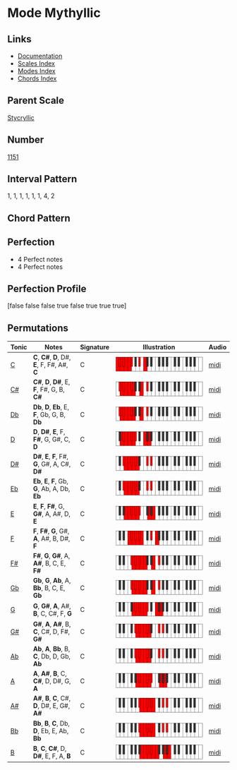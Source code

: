 # Mode Mythyllic

## Links

- [Documentation](index.md)
- [Scales Index](Scales.md)
- [Modes Index](Modes.md)
- [Chords Index](Chords.md)

## Parent Scale

[Stycryllic](ScaleStycryllic.md)

## Number

[1151](https://ianring.com/musictheory/scales/1151)

## Interval Pattern

1, 1, 1, 1, 1, 1, 4, 2

## Chord Pattern



## Perfection

- 4 Perfect notes
- 4 Perfect notes

## Perfection Profile

[false false false true false true true true]

## Permutations

| Tonic | Notes | Signature | Illustration | Audio |
|-------|-------|-----------|--------------|-------|
| [C](ModeCNaturalMythyllic.md) | **C**, **C#**, **D**, D#, **E**, F, F#, A#, **C** | C | ![CNaturalMythyllic](ModeCNaturalMythyllic.png) | [midi](https://github.com/edipermadi/music/blob/main/docs/ModeCNaturalMythyllic.mid?raw=true) |
| [C#](ModeCSharpMythyllic.md) | **C#**, **D**, **D#**, E, **F**, F#, G, B, **C#** | C | ![CSharpMythyllic](ModeCSharpMythyllic.png) | [midi](https://github.com/edipermadi/music/blob/main/docs/ModeCSharpMythyllic.mid?raw=true) |
| [Db](ModeDFlatMythyllic.md) | **Db**, **D**, **Eb**, E, **F**, Gb, G, B, **Db** | C | ![DFlatMythyllic](ModeDFlatMythyllic.png) | [midi](https://github.com/edipermadi/music/blob/main/docs/ModeDFlatMythyllic.mid?raw=true) |
| [D](ModeDNaturalMythyllic.md) | **D**, **D#**, **E**, F, **F#**, G, G#, C, **D** | C | ![DNaturalMythyllic](ModeDNaturalMythyllic.png) | [midi](https://github.com/edipermadi/music/blob/main/docs/ModeDNaturalMythyllic.mid?raw=true) |
| [D#](ModeDSharpMythyllic.md) | **D#**, **E**, **F**, F#, **G**, G#, A, C#, **D#** | C | ![DSharpMythyllic](ModeDSharpMythyllic.png) | [midi](https://github.com/edipermadi/music/blob/main/docs/ModeDSharpMythyllic.mid?raw=true) |
| [Eb](ModeEFlatMythyllic.md) | **Eb**, **E**, **F**, Gb, **G**, Ab, A, Db, **Eb** | C | ![EFlatMythyllic](ModeEFlatMythyllic.png) | [midi](https://github.com/edipermadi/music/blob/main/docs/ModeEFlatMythyllic.mid?raw=true) |
| [E](ModeENaturalMythyllic.md) | **E**, **F**, **F#**, G, **G#**, A, A#, D, **E** | C | ![ENaturalMythyllic](ModeENaturalMythyllic.png) | [midi](https://github.com/edipermadi/music/blob/main/docs/ModeENaturalMythyllic.mid?raw=true) |
| [F](ModeFNaturalMythyllic.md) | **F**, **F#**, **G**, G#, **A**, A#, B, D#, **F** | C | ![FNaturalMythyllic](ModeFNaturalMythyllic.png) | [midi](https://github.com/edipermadi/music/blob/main/docs/ModeFNaturalMythyllic.mid?raw=true) |
| [F#](ModeFSharpMythyllic.md) | **F#**, **G**, **G#**, A, **A#**, B, C, E, **F#** | C | ![FSharpMythyllic](ModeFSharpMythyllic.png) | [midi](https://github.com/edipermadi/music/blob/main/docs/ModeFSharpMythyllic.mid?raw=true) |
| [Gb](ModeGFlatMythyllic.md) | **Gb**, **G**, **Ab**, A, **Bb**, B, C, E, **Gb** | C | ![GFlatMythyllic](ModeGFlatMythyllic.png) | [midi](https://github.com/edipermadi/music/blob/main/docs/ModeGFlatMythyllic.mid?raw=true) |
| [G](ModeGNaturalMythyllic.md) | **G**, **G#**, **A**, A#, **B**, C, C#, F, **G** | C | ![GNaturalMythyllic](ModeGNaturalMythyllic.png) | [midi](https://github.com/edipermadi/music/blob/main/docs/ModeGNaturalMythyllic.mid?raw=true) |
| [G#](ModeGSharpMythyllic.md) | **G#**, **A**, **A#**, B, **C**, C#, D, F#, **G#** | C | ![GSharpMythyllic](ModeGSharpMythyllic.png) | [midi](https://github.com/edipermadi/music/blob/main/docs/ModeGSharpMythyllic.mid?raw=true) |
| [Ab](ModeAFlatMythyllic.md) | **Ab**, **A**, **Bb**, B, **C**, Db, D, Gb, **Ab** | C | ![AFlatMythyllic](ModeAFlatMythyllic.png) | [midi](https://github.com/edipermadi/music/blob/main/docs/ModeAFlatMythyllic.mid?raw=true) |
| [A](ModeANaturalMythyllic.md) | **A**, **A#**, **B**, C, **C#**, D, D#, G, **A** | C | ![ANaturalMythyllic](ModeANaturalMythyllic.png) | [midi](https://github.com/edipermadi/music/blob/main/docs/ModeANaturalMythyllic.mid?raw=true) |
| [A#](ModeASharpMythyllic.md) | **A#**, **B**, **C**, C#, **D**, D#, E, G#, **A#** | C | ![ASharpMythyllic](ModeASharpMythyllic.png) | [midi](https://github.com/edipermadi/music/blob/main/docs/ModeASharpMythyllic.mid?raw=true) |
| [Bb](ModeBFlatMythyllic.md) | **Bb**, **B**, **C**, Db, **D**, Eb, E, Ab, **Bb** | C | ![BFlatMythyllic](ModeBFlatMythyllic.png) | [midi](https://github.com/edipermadi/music/blob/main/docs/ModeBFlatMythyllic.mid?raw=true) |
| [B](ModeBNaturalMythyllic.md) | **B**, **C**, **C#**, D, **D#**, E, F, A, **B** | C | ![BNaturalMythyllic](ModeBNaturalMythyllic.png) | [midi](https://github.com/edipermadi/music/blob/main/docs/ModeBNaturalMythyllic.mid?raw=true) |
